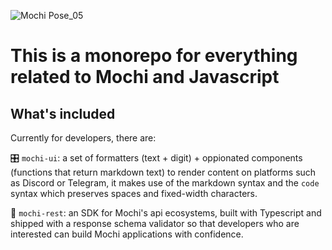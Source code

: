 ![Mochi Pose_05](https://github.com/consolelabs/mochi.js/assets/25856620/7a4e6e14-9106-4b3b-8f54-5d129e402792)

# This is a monorepo for everything related to Mochi and Javascript

## What's included

Currently for developers, there are:

🎛 `mochi-ui`: a set of formatters (text + digit) + oppionated components (functions that return markdown text) to render content on platforms such as Discord or Telegram, it makes use of the markdown syntax and the `code` syntax which preserves spaces and fixed-width characters.

🚀 `mochi-rest`: an SDK for Mochi's api ecosystems, built with Typescript and shipped with a response schema validator so that developers who are interested can build Mochi applications with confidence.
